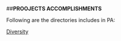 ##**PROOJECTS ACCOMPLISHMENTS**


  Following are the directories includes in PA:
  
  [Diversity](https://github.com/maryammurtazamughal/PA/tree/main/TaskDiversity)
